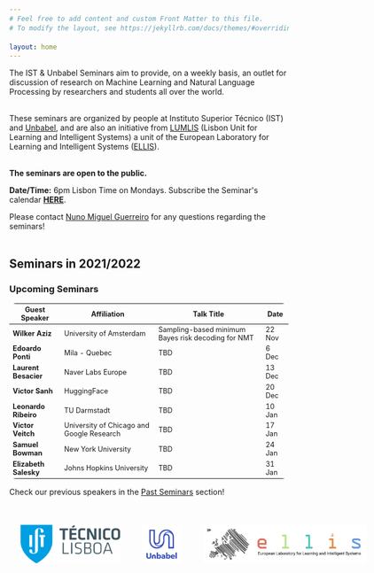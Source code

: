 ```yaml
---
# Feel free to add content and custom Front Matter to this file.
# To modify the layout, see https://jekyllrb.com/docs/themes/#overriding-theme-defaults

layout: home
---
```


<p class="message">
  The IST & Unbabel Seminars aim to provide, on a weekly basis, an outlet for discussion of research on Machine Learning and Natural Language Processing by researchers and students all over the world.<br /><br />

  These seminars are organized by people at Instituto Superior Técnico (IST) and <a href="https://unbabel.com/">Unbabel</a>, and are also an initiative from <a href="https://lumlis.tecnico.ulisboa.pt/">LUMLIS</a> (Lisbon Unit for Learning and Intelligent Systems) a unit of the  European Laboratory for Learning and Intelligent Systems (<a href="https://ellis.eu/">ELLIS</a>).<br /><br />   
  
  <strong>The seminars are open to the public.</strong><br />

  <strong>Date/Time:</strong> 6pm Lisbon Time on Mondays. Subscribe the Seminar's calendar <a href="https://calendar.google.com/calendar/u/0?cid=dDQ3NDl0cnVubzRhaHVlczR0OW9vYm1ncTRAZ3JvdXAuY2FsZW5kYXIuZ29vZ2xlLmNvbQ"><strong> HERE</strong></a>.

</p>

<link href="https://emoji-css.afeld.me/emoji.css" rel="stylesheet">
Please contact <a href = "mailto: miguelguerreironuno@gmail.com">Nuno Miguel Guerreiro</a> for any questions regarding the seminars!
<br />
<br />

## Seminars in 2021/2022<br />

### Upcoming Seminars

<head>
<style>
table {
    border-collapse: collapse;
    margin: 15px 0;
    font-size: 0.9em;
    border-radius: 12px;
    border: none;
    min-width: 400px;
}

thead tr {
    background-color: #57a0d3;
    color: #ffffff;
    text-align: left;
    border: none;
}

table, tr, td {
    border: none;
}

tbody tr.active-row {
    font-weight: bold;
    font-size: 0.9em;
    color: #009879;
    border-spacing:5em;
}

tbody tr.past-row {
    font-size: 0.85em;
    background-color: #f3f3f3;
}




th, td {
    padding: 10px 10px;
}


}
</style>
</head>

<table>
    <thead>
        <tr>
            <th>Guest Speaker</th>
            <th>Affiliation</th>
            <th>Talk Title</th>
            <th>Date</th>
        </tr>
    </thead>
    <tbody>
         <tr>
            <td><strong>Wilker Aziz</strong></td>
            <td>University of Amsterdam</td>
            <td>Sampling-based minimum Bayes risk decoding for NMT</td>
            <td>22 Nov</td>
        </tr>
        <tr>
            <td><strong>Edoardo Ponti</strong></td>
            <td>Mila - Quebec</td>
            <td>TBD</td>
            <td>6 Dec</td>
        </tr>
        <tr>
            <td><strong>Laurent Besacier</strong></td>
            <td>Naver Labs Europe</td>
            <td>TBD</td>
            <td>13 Dec</td>
        </tr>
        <tr>
            <td><strong>Victor Sanh</strong></td>
            <td>HuggingFace</td>
            <td>TBD</td>
            <td>20 Dec</td>
        </tr>
        <tr>
            <td><strong>Leonardo Ribeiro</strong></td>
            <td>TU Darmstadt</td>
            <td>TBD</td>
            <td>10 Jan</td>
        </tr>
        <tr>
            <td><strong>Victor Veitch</strong></td>
            <td>University of Chicago and Google Research</td>
            <td>TBD</td>
            <td>17 Jan</td>
        </tr>
         <tr>
            <td><strong>Samuel Bowman</strong></td>
            <td>New York University</td>
            <td>TBD</td>
            <td>24 Jan</td>
        </tr>
         <tr>
            <td><strong>Elizabeth Salesky</strong></td>
            <td>Johns Hopkins University</td>
            <td>TBD</td>
            <td>31 Jan</td>
        </tr>
        <!-- and so on... -->
    </tbody>
</table>

<p>Check our previous speakers in the <a href="./past_seminars">Past Seminars</a> section!<br><br></p>



<style>
	.column {
	  float: left;
	  padding: 20px;
	}
	
</style>
<div style="position: relative; width: 700px; height: 100px; min-height: 200px">    
    <div style="position: relative; bottom: 0px;">
	   <div class="column">
	     <img src="/public/css/tecnico.png" height=70px width=auto>
	   </div>
	   <div class="column">
	     <img src="/public/css/unbabel.png" height=70px width=auto>
	   </div>
	   <div class="column">
	     <img src="/public/css/ellis.png" height=70px width=auto>
	   </div>
	</div>
